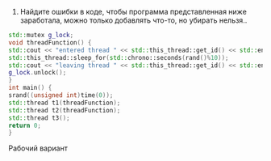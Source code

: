 1) Найдите ошибки в коде, чтобы программа представленная ниже заработала, можно
только добавлять что-то, но убирать нельзя..
```cpp
std::mutex g_lock;
void threadFunction() {
std::cout << "entered thread " << std::this_thread::get_id() << std::endl;
std::this_thread::sleep_for(std::chrono::seconds(rand()%10));
std::cout << "leaving thread " << std::this_thread::get_id() << std::endl;
g_lock.unlock();
}
int main() {
srand((unsigned int)time(0));
std::thread t1(threadFunction);
std::thread t2(threadFunction);
std::thread t3();
return 0;
}
```
Рабочий вариант
```cpp

```
